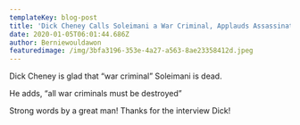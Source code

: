 ```yaml
---
templateKey: blog-post
title: 'Dick Cheney Calls Soleimani a War Criminal, Applauds Assassination '
date: 2020-01-05T06:01:44.686Z
author: Berniewouldawon
featuredimage: /img/3bfa3196-353e-4a27-a563-8ae23358412d.jpeg
---
```

Dick Cheney is glad that “war criminal” Soleimani is dead. 

He adds, “all war criminals must be destroyed” 

Strong words by a great man! Thanks for the interview Dick!
